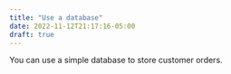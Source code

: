 ```yaml
---
title: "Use a database"
date: 2022-11-12T21:17:16-05:00
draft: true
---
```


You can use a simple database to store customer orders.

